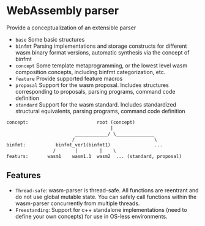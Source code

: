 # WebAssembly parser
Provide a conceptualization of an extensible parser

* `base` Some basic structures
* `binfmt` Parsing implementations and storage constructs for different wasm binary format versions, automatic synthesis via the concept of binfmt
* `concept` Some template metaprogramming, or the lowest level wasm composition concepts, including binfmt categorization, etc.
* `feature` Provide supported feature macros
* `proposal` Support for the wasm proposal. Includes structures corresponding to proposals, parsing programs, command code definition
* `standard` Support for the wasm standard. Includes standardized structural equivalents, parsing programs, command code definition

```txt
concept:                         root (concept)
                                      |
                         ____________/ \______________
                        /                             \
binfmt:           binfmt_ver1(binfmt1)                ...
                 /       |        |    \
featurs:       wasm1    wasm1.1  wasm2  ... (standard, proposal)

```

## Features 
* `Thread-safe`: wasm-parser is thread-safe. All functions are reentrant and do not use global mutable state. You can safely call functions within the wasm-parser concurrently from multiple threads.
* `Freestanding`: Support for c++ standalone implementations (need to define your own concepts) for use in OS-less environments.